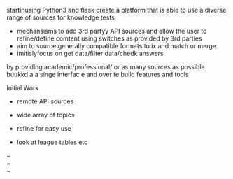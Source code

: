 startinusing Python3 and flask create a platform that is able to use a diverse range of sources for knowledge tests

- mechansisms to add 3rd partyy API sources and allow the user to refine/define comtent using switches as provided by 3rd parties
- aim to source generally compatible formats to ix and match or merge
- imitislyfocus on get data/filter data/chedk answers

by providing academic/professional/ or as many sources as possible buukkd a a singe interfac e and over te build features and tools


Initial Work
 - remote API sources
 - wide array of topics
- refine for easy use

- look at league tables etc

~                                                                                                                                                                
~                                                                                                                                                                
~               
